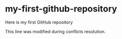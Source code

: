 # my-first-github-repository
Here is my first GitHub repository

This line was modified during conflicts resolution.